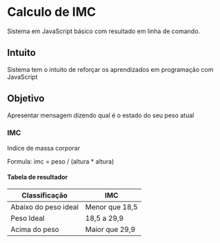 # Calculo de IMC
Sistema em JavaScript básico com resultado em linha de comando.

## Intuito
Sistema tem o intuito de reforçar os aprendizados em programação com JavaScript

## Objetivo
Apresentar mensagem dizendo qual é o estado do seu peso atual

### IMC
Indice de massa corporar

Formula:
imc = peso / (altura * altura)

#### Tabela de resultador

Classificação       |IMC
--------------------|--------------
Abaixo do peso ideal|Menor que 18,5
Peso Ideal          |18,5 a 29,9
Acima do peso       |Maior que 29,9
